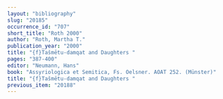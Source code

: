 ```yaml
---
layout: "bibliography"
slug: "20185"
occurrence_id: "707"
short_title: "Roth 2000"
author: "Roth, Martha T."
publication_year: "2000"
title: "{f}Tašmētu-damqat and Daughters "
pages: "387-400"
editor: "Neumann, Hans"
book: "Assyriologica et Semitica, Fs. Oelsner. AOAT 252. (Münster)"
title: "{f}Tašmētu-damqat and Daughters "
previous_item: "20188"
---
```


